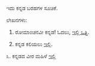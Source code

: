 ಇದು ಕನ್ನಡ ಬರಹಗಳ ಸೂಚಿಕೆ.

ಲೇಖನಗಳು:
1. ರೋಮಾಂಚನವೀ ಕನ್ನಡ! ಓದಲು, [ಇಲ್ಲಿ ಒತ್ತಿ](romaanchanavee_kannada/romaanchanavee_kannada.md).

2. ಕನ್ನಡ ಕಲಿಯಲು [ಇಲ್ಲಿ](kannada_kali/kannada_kali.md).

೩. ಕನ್ನಡದ ವೀರ ಮಹಿಳೆ [ ಇಲ್ಲಿ ](chennamma/chennamma.md)
